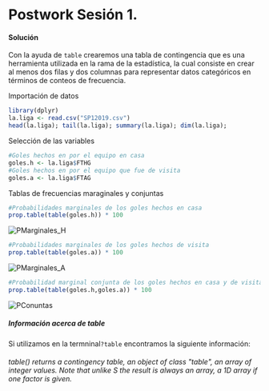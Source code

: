 # Postwork Sesión 1.
#### Solución

Con la ayuda de `table` crearemos una tabla de contingencia que es una herramienta utilizada en la rama de la estadística, la cual consiste en crear al menos dos filas y dos columnas para representar datos categóricos en términos de conteos de frecuencia.

Importación de datos
```R
library(dplyr)
la.liga <- read.csv("SP12019.csv")
head(la.liga); tail(la.liga); summary(la.liga); dim(la.liga); 

```
Selección de las variables
```R
#Goles hechos en por el equipo en casa
goles.h <- la.liga$FTHG 
#Goles hechos en por el equipo que fue de visita
goles.a <- la.liga$FTAG
```
Tablas de frecuencias maraginales y conjuntas
```R
#Probabilidades marginales de los goles hechos en casa
prop.table(table(goles.h)) * 100
```
![PMarginales_H](https://user-images.githubusercontent.com/71915068/105952605-6a6e1880-6037-11eb-8978-7bbb3157137d.PNG)

```R
#Probabilidades marginales de los goles hechos de visita
prop.table(table(goles.a)) * 100
```
![PMarginales_A](https://user-images.githubusercontent.com/71915068/105952618-6cd07280-6037-11eb-96b0-e4f451e9b27d.PNG)

```R
#Probabilidad marginal conjunta de los goles hechos en casa y de visita
prop.table(table(goles.h,goles.a)) * 100
```
![PConuntas](https://user-images.githubusercontent.com/71915068/105952211-e156e180-6036-11eb-8375-68039b72772c.PNG)

##### Información acerca de table

Si utilizamos en la termninal`?table` encontramos la siguiente información:
###### table() returns a contingency table, an object of class "table", an array of integer values. Note that unlike S the result is always an array, a 1D array if one factor is given. 
